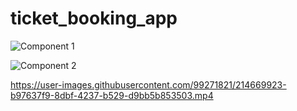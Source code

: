 # ticket_booking_app

![Component 1](https://user-images.githubusercontent.com/99271821/213886094-a270c295-d382-4515-b3d7-d0ef9fc24ac0.png)

![Component 2](https://user-images.githubusercontent.com/99271821/213886097-0d0f0fee-dcf2-4f8d-8e52-ec05f2bc8318.png)

https://user-images.githubusercontent.com/99271821/214669923-b97637f9-8dbf-4237-b529-d9bb5b853503.mp4

